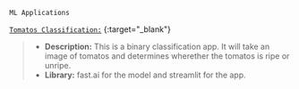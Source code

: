 
`ML Applications`

[`Tomatos Classification:`](https://huggingface.co/spaces/andtr-2021/ripe-tomato-or-unrip-tomato?logs=container) {:target="_blank"}
> - **Description:** This is a binary classification app. It will take an image of tomatos and determines wherether the tomatos is ripe or unripe.
> - **Library:** fast.ai for the model and streamlit for the app.




